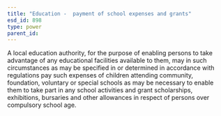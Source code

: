 ```yaml
---
title: "Education -  payment of school expenses and grants"
esd_id: 898
type: power
parent_id:  
---
```


A local education authority, for the purpose of enabling persons to take advantage of any educational facilities available to them, may in such circumstances as may be specified in or determined in accordance with regulations pay such expenses of children attending community, foundation, voluntary or special schools as may be necessary to enable them to take part in any school activities and grant scholarships, exhibitions, bursaries and other allowances in respect of persons over compulsory school age.

